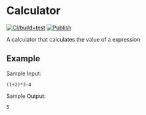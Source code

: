 # Calculator
[![CI/build+test](https://github.com/Thomas311926/calculator/actions/workflows/main.yml/badge.svg)](https://github.com/Thomas311926/calculator/actions/workflows/main.yml)
[![Publish](https://github.com/Thomas311926/calculator/actions/workflows/publish.yml/badge.svg)](https://github.com/Thomas311926/calculator/actions/workflows/publish.yml)

A calculator that calculates the value of a expression
## Example
Sample Input:
```
(1+2)*3-4
```
Sample Output:
```
5
```
